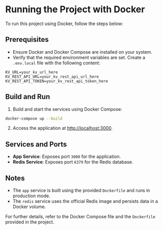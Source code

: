 # Running the Project with Docker

To run this project using Docker, follow the steps below:

## Prerequisites

- Ensure Docker and Docker Compose are installed on your system.
- Verify that the required environment variables are set. Create a `.env.local` file with the following content:

```env
KV_URL=your_kv_url_here
KV_REST_API_URL=your_kv_rest_api_url_here
KV_REST_API_TOKEN=your_kv_rest_api_token_here
```

## Build and Run

1. Build and start the services using Docker Compose:

```bash
docker-compose up --build
```

2. Access the application at [http://localhost:3000](http://localhost:3000).

## Services and Ports

- **App Service**: Exposes port `3000` for the application.
- **Redis Service**: Exposes port `6379` for the Redis database.

## Notes

- The `app` service is built using the provided `Dockerfile` and runs in production mode.
- The `redis` service uses the official Redis image and persists data in a Docker volume.

For further details, refer to the Docker Compose file and the `Dockerfile` provided in the project.